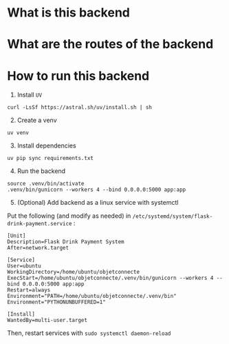 # What is this backend

# What are the routes of the backend

# How to run this backend

1) Install `UV`
```
curl -LsSf https://astral.sh/uv/install.sh | sh
```

2) Create a venv

```
uv venv
```

3) Install dependencies

```uv pip sync requirements.txt```

4) Run the backend

```
source .venv/bin/activate
.venv/bin/gunicorn --workers 4 --bind 0.0.0.0:5000 app:app
```

5) (Optional) Add backend as a linux service with systemctl

Put the following (and modify as needed) in `/etc/systemd/system/flask-drink-payment.service` :

```
[Unit]
Description=Flask Drink Payment System
After=network.target

[Service]
User=ubuntu
WorkingDirectory=/home/ubuntu/objetconnecte
ExecStart=/home/ubuntu/objetconnecte/.venv/bin/gunicorn --workers 4 --bind 0.0.0.0:5000 app:app
Restart=always
Environment="PATH=/home/ubuntu/objetconnecte/.venv/bin"
Environment="PYTHONUNBUFFERED=1"

[Install]
WantedBy=multi-user.target
```

Then, restart services with `sudo systemctl daemon-reload`
